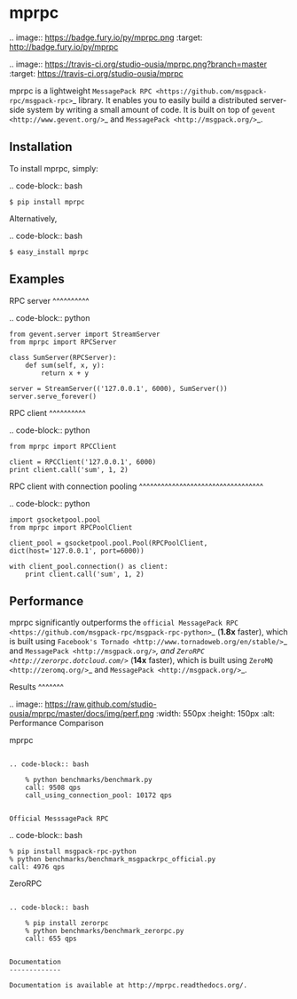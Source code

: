 mprpc
=====

.. image:: https://badge.fury.io/py/mprpc.png
    :target: http://badge.fury.io/py/mprpc

.. image:: https://travis-ci.org/studio-ousia/mprpc.png?branch=master
    :target: https://travis-ci.org/studio-ousia/mprpc

mprpc is a lightweight `MessagePack RPC <https://github.com/msgpack-rpc/msgpack-rpc>`_ library. It enables you to easily build a distributed server-side system by writing a small amount of code. It is built on top of `gevent <http://www.gevent.org/>`_ and `MessagePack <http://msgpack.org/>`_.


Installation
------------

To install mprpc, simply:

.. code-block:: bash

    $ pip install mprpc

Alternatively,

.. code-block:: bash

    $ easy_install mprpc

Examples
--------

RPC server
^^^^^^^^^^

.. code-block:: python

    from gevent.server import StreamServer
    from mprpc import RPCServer

    class SumServer(RPCServer):
        def sum(self, x, y):
            return x + y

    server = StreamServer(('127.0.0.1', 6000), SumServer())
    server.serve_forever()

RPC client
^^^^^^^^^^

.. code-block:: python

    from mprpc import RPCClient

    client = RPCClient('127.0.0.1', 6000)
    print client.call('sum', 1, 2)


RPC client with connection pooling
^^^^^^^^^^^^^^^^^^^^^^^^^^^^^^^^^^

.. code-block:: python

    import gsocketpool.pool
    from mprpc import RPCPoolClient

    client_pool = gsocketpool.pool.Pool(RPCPoolClient, dict(host='127.0.0.1', port=6000))

    with client_pool.connection() as client:
        print client.call('sum', 1, 2)


Performance
-----------

mprpc significantly outperforms the `official MessagePack RPC <https://github.com/msgpack-rpc/msgpack-rpc-python>`_ (**1.8x** faster), which is built using `Facebook's Tornado <http://www.tornadoweb.org/en/stable/>`_ and `MessagePack <http://msgpack.org/>`_, and `ZeroRPC <http://zerorpc.dotcloud.com/>`_ (**14x** faster), which is built using `ZeroMQ <http://zeromq.org/>`_ and `MessagePack <http://msgpack.org/>`_.

Results
^^^^^^^

.. image:: https://raw.github.com/studio-ousia/mprpc/master/docs/img/perf.png
    :width: 550px
    :height: 150px
    :alt: Performance Comparison

mprpc
~~~~~

.. code-block:: bash

    % python benchmarks/benchmark.py
    call: 9508 qps
    call_using_connection_pool: 10172 qps


Official MesssagePack RPC
~~~~~~~~~~~~~~~~~~~~~~~~~

.. code-block:: bash

    % pip install msgpack-rpc-python
    % python benchmarks/benchmark_msgpackrpc_official.py
    call: 4976 qps

ZeroRPC
~~~~~~~

.. code-block:: bash

    % pip install zerorpc
    % python benchmarks/benchmark_zerorpc.py
    call: 655 qps


Documentation
-------------

Documentation is available at http://mprpc.readthedocs.org/.
